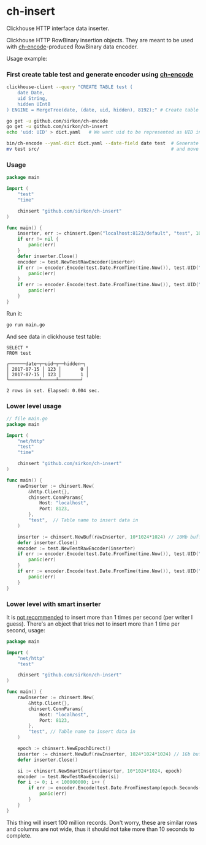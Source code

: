 # ch-insert
Clickhouse HTTP interface data inserter.

Clickhouse HTTP RowBinary insertion objects. They are meant to be used with [ch-encode](https://github.com/DenisCheremisov/ch-encode)-produced RowBinary data encoder.

Usage example:
### First create table test and generate encoder using [ch-encode](https://github.com/DenisCheremisov/ch-encode)
```bash
clickhouse-client --query "CREATE TABLE test (
    date Date,
    uid String,
    hidden UInt8
) ENGINE = MergeTree(date, (date, uid, hidden), 8192);" # Create table test

go get -u github.com/sirkon/ch-encode
go get -u github.com/sirkon/ch-insert
echo 'uid: UID' > dict.yaml   # We want uid to be represented as UID in Go code

bin/ch-encode --yaml-dict dict.yaml --date-field date test  # Generate encoder package in current directory
mv test src/                                                # and move it to src/ in order for go <cmd> to be able to use it
```

### Usage
```go
package main

import (
	"test"
	"time"

	chinsert "github.com/sirkon/ch-insert"
)

func main() {
	inserter, err := chinsert.Open("localhost:8123/default", "test", 10*1024*1024, 1024*1024*1024)
	if err != nil {
		panic(err)
	}
	defer inserter.Close()
	encoder := test.NewTestRawEncoder(inserter)
	if err := encoder.Encode(test.Date.FromTime(time.Now()), test.UID("123"), test.Hidden(1)); err != nil {
		panic(err)
	}
	if err := encoder.Encode(test.Date.FromTime(time.Now()), test.UID("123"), test.Hidden(0)); err != nil {
		panic(err)
	}
}
```

Run it:
```bash
go run main.go
```

And see data in clickhouse test table:
```
SELECT *
FROM test

┌──────date─┬─uid─┬──hidden─┐
│ 2017-07-15 │ 123 │       0 │
│ 2017-07-15 │ 123 │       1 │
└───────────┴─────┴────────┘

2 rows in set. Elapsed: 0.004 sec.
```

### Lower level usage
```go
// file main.go
package main

import (
	"net/http"
	"test"
	"time"

	chinsert "github.com/sirkon/ch-insert"
)

func main() {
	rawInserter := chinsert.New(
		&http.Client{},
		chinsert.ConnParams{
			Host: "localhost",
			Port: 8123,
		},
		"test",  // Table name to insert data in
	)

	inserter := chinsert.NewBuf(rawInserter, 10*1024*1024) // 10Mb buffer
	defer inserter.Close()
	encoder := test.NewTestRawEncoder(inserter)
	if err := encoder.Encode(test.Date.FromTime(time.Now()), test.UID("123"), test.Hidden(1)); err != nil {
		panic(err)
	}
	if err := encoder.Encode(test.Date.FromTime(time.Now()), test.UID("123"), test.Hidden(0)); err != nil {
		panic(err)
	}
}
```


### Lower level with smart inserter
It is [not recommended](https://clickhouse.yandex/docs/en/introduction/performance.html#performance-on-data-insertion)
to insert more than 1 times per second (per writer I guess). There's an object that tries not to insert more than 1 time
per second, usage:
```go
package main

import (
	"net/http"
	"test"

	chinsert "github.com/sirkon/ch-insert"
)

func main() {
	rawInserter := chinsert.New(
		&http.Client{},
		chinsert.ConnParams{
			Host: "localhost",
			Port: 8123,
		},
		"test", // Table name to insert data in
	)

	epoch := chinsert.NewEpochDirect()
	inserter := chinsert.NewBuf(rawInserter, 1024*1024*1024) // 1Gb buffer is hard limit for insertion
	defer inserter.Close()

	si := chinsert.NewSmartInsert(inserter, 10*1024*1024, epoch)
	encoder := test.NewTestRawEncoder(si)
	for i := 0; i < 100000000; i++ {
		if err := encoder.Encode(test.Date.FromTimestamp(epoch.Seconds()), test.UID("123"), test.Hidden(0)); err != nil {
			panic(err)
		}
	}
}
```
This thing will insert 100 million records. Don't worry, these are similar rows and columns are not wide, thus it should
not take more than 10 seconds to complete.  